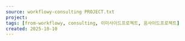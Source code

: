 ```yaml
---
source: workflowy-consulting PROJECT.txt
project: 
tags: [from-workflowy, consulting, 이미사이드프로젝트, 음사이드프로젝트]
created: 2025-10-10
---
```


# 
